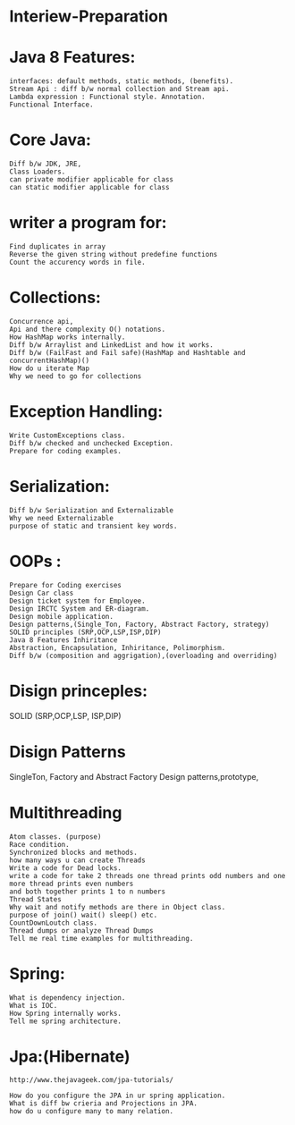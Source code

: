 # Interiew-Preparation

Java 8 Features: 
================== 

	interfaces: default methods, static methods, (benefits). 
	Stream Api : diff b/w normal collection and Stream api. 
	Lambda expression : Functional style. Annotation.
	Functional Interface. 

Core Java: 
==========

	Diff b/w JDK, JRE, 
	Class Loaders.
	can private modifier applicable for class
	can static modifier applicable for class
	
writer a program for:
=======================
	Find duplicates in array
	Reverse the given string without predefine functions
	Count the accurency words in file.
	
Collections: 
==============
    Concurrence api,  
    Api and there complexity O() notations. 
    How HashMap works internally. 
    Diff b/w Arraylist and LinkedList and how it works. 
	Diff b/w (FailFast and Fail safe)(HashMap and Hashtable and concurrentHashMap)()
    How do u iterate Map 
    Why we need to go for collections
    

Exception Handling: 
==================== 
    Write CustomExceptions class. 
    Diff b/w checked and unchecked Exception. 
    Prepare for coding examples.     

Serialization: 
=================== 
    Diff b/w Serialization and Externalizable 
    Why we need Externalizable 
    purpose of static and transient key words. 

OOPs :
======== 
	Prepare for Coding exercises 
	Design Car class
	Design ticket system for Employee.
	Design IRCTC System and ER-diagram.
	Design mobile application.
	Design patterns,(Single_Ton, Factory, Abstract Factory, strategy) SOLID principles (SRP,OCP,LSP,ISP,DIP)
	Java 8 Features Inhiritance
	Abstraction, Encapsulation, Inhiritance, Polimorphism.
	Diff b/w (composition and aggrigation),(overloading and overriding)


Disign princeples:
=================
SOLID
(SRP,OCP,LSP, ISP,DIP)

Disign Patterns
==============
SingleTon, Factory and Abstract Factory Design patterns,prototype,

	
Multithreading 
===============
	Atom classes. (purpose)
	Race condition.
	Synchronized blocks and methods.
	how many ways u can create Threads 
	Write a code for Dead locks.
	write a code for take 2 threads one thread prints odd numbers and one more thread prints even numbers
	and both together prints 1 to n numbers
	Thread States 
	Why wait and notify methods are there in Object class.
	purpose of join() wait() sleep() etc.
	CountDownLoutch class.
	Thread dumps or analyze Thread Dumps
	Tell me real time examples for multithreading.
	
Spring:
===========
	What is dependency injection.
	What is IOC.
	How Spring internally works.
	Tell me spring architecture.
		

Jpa:(Hibernate)
=================

	http://www.thejavageek.com/jpa-tutorials/

	How do you configure the JPA in ur spring application.
	What is diff bw crieria and Projections in JPA.
	how do u configure many to many relation.
	
	

	
	
